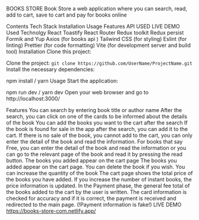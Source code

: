 BOOKS STORE
Book Store a web application where you can search, read, add to cart, save to cart and pay for books online

Contents
Tech Stack
Installation
Usage
Features
API USED
LIVE DEMO
Used Technolgy
React
Toastify
React Router
Redux toolkit
Redux persist
Formik and Yup
Axios (for books api )
Tailwind CSS (for styling)
Eslint (for linting)
Prettier (for code formatting)
Vite (for development server and build tool)
Installation
Clone this project:

  Clone the project: `git clone https://github.com/UserName/ProjectName.git`
Install the necessary dependencies:

npm install / yarn
Usage
Start the application:

npm run dev / yarn dev
Open your web browser and go to http://localhost:3000/

Features
You can search by entering book title or author name
After the search, you can click on one of the cards to be informed about the details of the book
You can add the books you want to the cart after the search
If the book is found for sale in the app after the search, you can add it to the cart. If there is no sale of the book, you cannot add to the cart, you can only enter the detail of the book and read the information. For books that say Free, you can enter the detail of the book and read the information or you can go to the relevant page of the book and read it by pressing the read button.
The books you added appear on the cart page
The books you added appear on the cart page. You can delete the book if you wish. You can increase the quantity of the book
The cart page shows the total price of the books you have added. If you increase the number of instant books, the price information is updated.
In the Payment phase, the general fee total of the books added to the cart by the user is written. The card information is checked for accuracy and if it is correct, the payment is received and redirected to the main page. (!Payment information is fake!)
LIVE DEMO
https://books-store-com.netlify.app/
